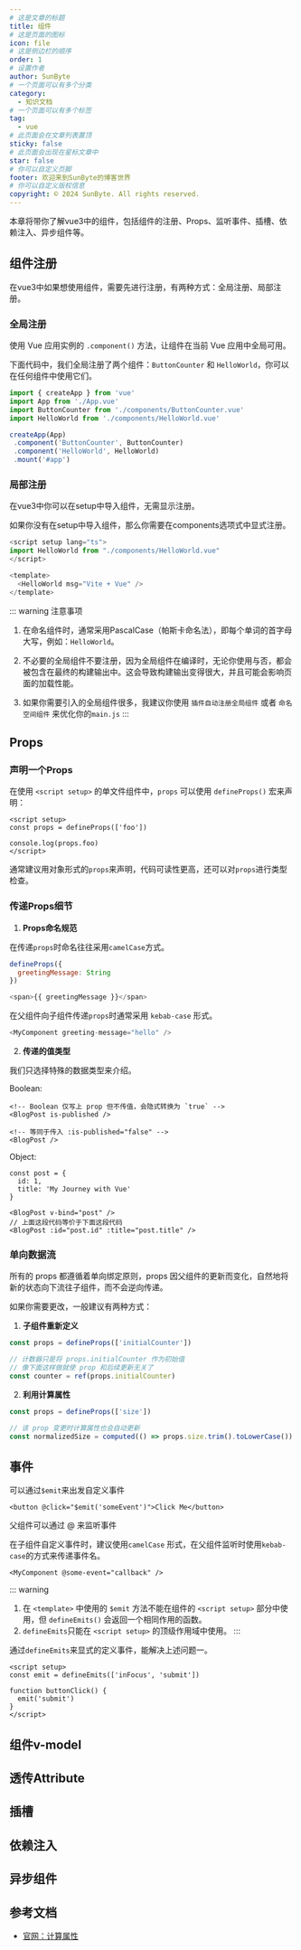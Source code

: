 ```yaml
---
# 这是文章的标题
title: 组件
# 这是页面的图标
icon: file
# 这是侧边栏的顺序
order: 1
# 设置作者
author: SunByte
# 一个页面可以有多个分类
category:
  - 知识文档
# 一个页面可以有多个标签
tag:
  - vue
# 此页面会在文章列表置顶
sticky: false
# 此页面会出现在星标文章中
star: false
# 你可以自定义页脚
footer: 欢迎来到SunByte的博客世界
# 你可以自定义版权信息
copyright: © 2024 SunByte. All rights reserved.
---
```


本章将带你了解vue3中的组件，包括组件的注册、Props、监听事件、插槽、依赖注入、异步组件等。

<!-- more -->

## 组件注册

在vue3中如果想使用组件，需要先进行注册，有两种方式：全局注册、局部注册。

### 全局注册

使用 Vue 应用实例的 `.component()` 方法，让组件在当前 Vue 应用中全局可用。

下面代码中，我们全局注册了两个组件：`ButtonCounter` 和 `HelloWorld`，你可以在任何组件中使用它们。

```javascript
import { createApp } from 'vue'
import App from './App.vue'
import ButtonCounter from './components/ButtonCounter.vue'
import HelloWorld from './components/HelloWorld.vue'

createApp(App)
 .component('ButtonCounter', ButtonCounter)
 .component('HelloWorld', HelloWorld)
 .mount('#app')
```

### 局部注册

在vue3中你可以在setup中导入组件，无需显示注册。

如果你没有在setup中导入组件，那么你需要在components选项式中显式注册。

```javascript
<script setup lang="ts">
import HelloWorld from "./components/HelloWorld.vue"
</script>

<template>
  <HelloWorld msg="Vite + Vue" /> 
</template> 
```

::: warning 注意事项
1. 在命名组件时，通常采用PascalCase（帕斯卡命名法），即每个单词的首字母大写，例如：`HelloWorld`。

2. 不必要的全局组件不要注册，因为全局组件在编译时，无论你使用与否，都会被包含在最终的构建输出中。这会导致构建输出变得很大，并且可能会影响页面的加载性能。

3. 如果你需要引入的全局组件很多，我建议你使用 `插件自动注册全局组件` 或者 `命名空间组件` 来优化你的`main.js`
:::

## Props

### 声明一个Props

在使用 `<script setup>` 的单文件组件中，`props` 可以使用 `defineProps()` 宏来声明：

```vue
<script setup>
const props = defineProps(['foo'])

console.log(props.foo)
</script>
```

通常建议用对象形式的`props`来声明，代码可读性更高，还可以对`props`进行类型检查。

### 传递Props细节

1. **Props命名规范**

在传递`props`时命名往往采用`camelCase`方式。

```javascript
defineProps({
  greetingMessage: String
})

<span>{{ greetingMessage }}</span>
```
在父组件向子组件传递`props`时通常采用 `kebab-case` 形式。
```javascript
<MyComponent greeting-message="hello" />
```
2. **传递的值类型**

我们只选择特殊的数据类型来介绍。

Boolean: 
```vue
<!-- Boolean 仅写上 prop 但不传值，会隐式转换为 `true` -->
<BlogPost is-published />

<!-- 等同于传入 :is-published="false" -->
<BlogPost />
```
Object: 
```vue
const post = {
  id: 1,
  title: 'My Journey with Vue'
}

<BlogPost v-bind="post" />
// 上面这段代码等价于下面这段代码
<BlogPost :id="post.id" :title="post.title" />
```

### 单向数据流

所有的 props 都遵循着单向绑定原则，props 因父组件的更新而变化，自然地将新的状态向下流往子组件，而不会逆向传递。

如果你需要更改，一般建议有两种方式：

1. **子组件重新定义**

```js
const props = defineProps(['initialCounter'])

// 计数器只是将 props.initialCounter 作为初始值
// 像下面这样做就使 prop 和后续更新无关了
const counter = ref(props.initialCounter)
```

2. **利用计算属性**

```js
const props = defineProps(['size'])

// 该 prop 变更时计算属性也会自动更新
const normalizedSize = computed(() => props.size.trim().toLowerCase())
```

## 事件

可以通过`$emit`来出发自定义事件
```vue
<button @click="$emit('someEvent')">Click Me</button>
```
父组件可以通过 @ 来监听事件

在子组件自定义事件时，建议使用`camelCase` 形式，在父组件监听时使用`kebab-case`的方式来传递事件名。

```vue
<MyComponent @some-event="callback" />
```
::: warning
1. 在 `<template>` 中使用的 `$emit` 方法不能在组件的 `<script setup>` 部分中使用，但 `defineEmits()` 会返回一个相同作用的函数。
2. `defineEmits`只能在 `<script setup>` 的顶级作用域中使用。
:::

通过`defineEmits`来显式的定义事件，能解决上述问题一。

```vue
<script setup>
const emit = defineEmits(['inFocus', 'submit'])

function buttonClick() {
  emit('submit')
}
</script>
```

## 组件v-model

## 透传Attribute

## 插槽

## 依赖注入

## 异步组件

## 参考文档

- [官网：计算属性](https://cn.vuejs.org/guide/essentials/computed.html#basic-example)
